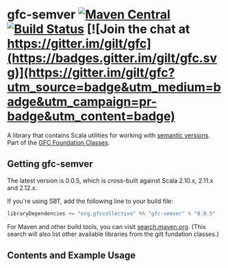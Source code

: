 # gfc-semver [![Maven Central](https://maven-badges.herokuapp.com/maven-central/org.gfccollective/gfc-semver_2.12/badge.svg?style=plastic)](https://maven-badges.herokuapp.com/maven-central/org.gfccollective/gfc-semver_2.12) [![Build Status](https://travis-ci.org/gilt/gfc-semver.svg?branch=master)](https://travis-ci.org/gilt/gfc-semver) [![Join the chat at https://gitter.im/gilt/gfc](https://badges.gitter.im/gilt/gfc.svg)](https://gitter.im/gilt/gfc?utm_source=badge&utm_medium=badge&utm_campaign=pr-badge&utm_content=badge)

A library that contains Scala utilities for working with [semantic versions](http://semver.org). Part of the [GFC Foundation Classes](https://github.com/gfc-collective?q=gfc).

## Getting gfc-semver

The latest version is 0.0.5, which is cross-built against Scala 2.10.x, 2.11.x and 2.12.x.

If you're using SBT, add the following line to your build file:

```scala
libraryDependencies += "org.gfccollective" %% "gfc-semver" % "0.0.5"
```

For Maven and other build tools, you can visit [search.maven.org](http://search.maven.org/#search%7Cga%7C1%7Corg.gfccollective%20gfc).
(This search will also list other available libraries from the gilt fundation classes.)

## Contents and Example Usage
